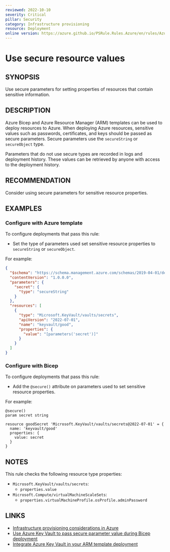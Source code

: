 ```yaml
---
reviewed: 2022-10-10
severity: Critical
pillar: Security
category: Infrastructure provisioning
resource: Deployment
online version: https://azure.github.io/PSRule.Rules.Azure/en/rules/Azure.Deployment.SecureValue/
---
```


# Use secure resource values

## SYNOPSIS

Use secure parameters for setting properties of resources that contain sensitive information.

## DESCRIPTION

Azure Bicep and Azure Resource Manager (ARM) templates can be used to deploy resources to Azure.
When deploying Azure resources, sensitive values such as passwords, certificates, and keys should be passed as secure parameters.
Secure parameters use the `secureString` or `secureObject` type.

Parameters that do not use secure types are recorded in logs and deployment history.
These values can be retrieved by anyone with access to the deployment history.

## RECOMMENDATION

Consider using secure parameters for sensitive resource properties.

## EXAMPLES

### Configure with Azure template

To configure deployments that pass this rule:

- Set the type of parameters used set sensitive resource properties to `secureString` or `secureObject`.

For example:

```json
{
  "$schema": "https://schema.management.azure.com/schemas/2019-04-01/deploymentTemplate.json#",
  "contentVersion": "1.0.0.0",
  "parameters": {
    "secret": {
      "type": "secureString"
    }
  },
  "resources": [
    {
      "type": "Microsoft.KeyVault/vaults/secrets",
      "apiVersion": "2022-07-01",
      "name": "keyvault/good",
      "properties": {
        "value": "[parameters('secret')]"
      }
    }
  ]
}
```

### Configure with Bicep

To configure deployments that pass this rule:

- Add the `@secure()` attribute on parameters used to set sensitive resource properties.

For example:

```bicep
@secure()
param secret string

resource goodSecret 'Microsoft.KeyVault/vaults/secrets@2022-07-01' = {
  name: 'keyvault/good'
  properties: {
    value: secret
  }
}
```

## NOTES

This rule checks the following resource type properties:

- `Microsoft.KeyVault/vaults/secrets`:
  - `properties.value`
- `Microsoft.Compute/virtualMachineScaleSets`:
  - `properties.virtualMachineProfile.osProfile.adminPassword`

## LINKS

- [Infrastructure provisioning considerations in Azure](https://learn.microsoft.com/azure/architecture/framework/security/deploy-infrastructure)
- [Use Azure Key Vault to pass secure parameter value during Bicep deployment](https://learn.microsoft.com/azure/azure-resource-manager/bicep/key-vault-parameter)
- [Integrate Azure Key Vault in your ARM template deployment](https://learn.microsoft.com/azure/azure-resource-manager/templates/template-tutorial-use-key-vault#edit-the-parameters-file)
